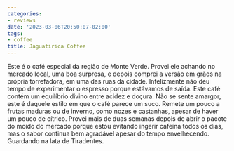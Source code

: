 ```yaml
---
categories:
- reviews
date: '2023-03-06T20:50:07-02:00'
tags:
- coffee
title: Jaguatirica Coffee
---
```


Este é o café especial da região de Monte Verde. Provei ele achando no mercado local, uma boa surpresa, e depois comprei a versão em grãos na própria torrefadora, em uma das ruas da cidade. Infelizmente não deu tempo de experimentar o espresso porque estávamos de saída. Este café contém um equilíbrio divino entre acidez e doçura. Não se sente amargor, este é daquele estilo em que o café parece um suco. Remete um pouco a frutas maduras ou de inverno, como nozes e castanhas, apesar de haver um pouco de cítrico. Provei mais de duas semanas depois de abrir o pacote do moído do mercado porque estou evitando ingerir cafeína todos os dias, mas o sabor continua bem agradável apesar do tempo envelhecendo. Guardando na lata de Tiradentes.